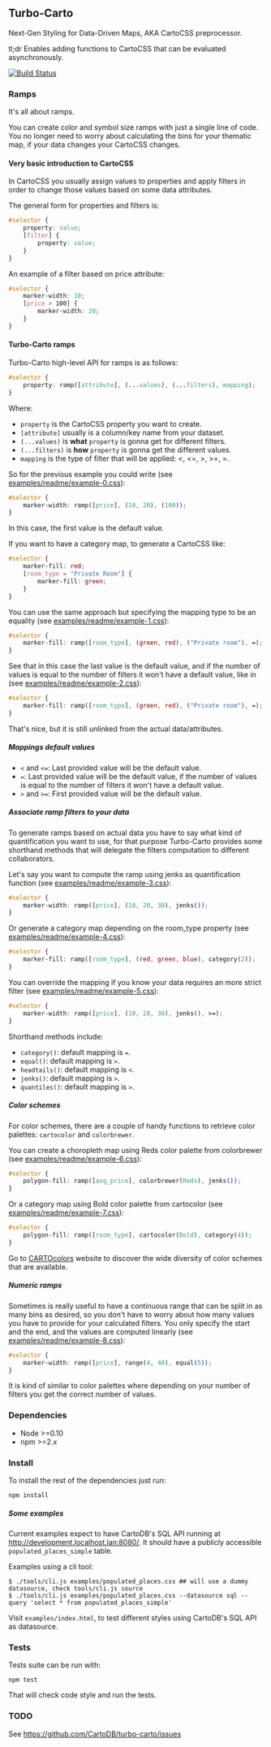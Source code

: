 ## Turbo-Carto

Next-Gen Styling for Data-Driven Maps, AKA CartoCSS preprocessor.

tl;dr Enables adding functions to CartoCSS that can be evaluated asynchronously.

[![Build Status](https://travis-ci.org/CartoDB/turbo-carto.png?branch=master)](https://travis-ci.org/CartoDB/turbo-carto)

### Ramps

It's all about ramps.

You can create color and symbol size ramps with just a single line of code. You no longer need to worry about
calculating the bins for your thematic map, if your data changes your CartoCSS changes.


#### Very basic introduction to CartoCSS

In CartoCSS you usually assign values to properties and apply filters in order to change those values based on some
data attributes.

The general form for properties and filters is:

```css
#selector {
    property: value;
    [filter] {
        property: value;
    }
}
```

An example of a filter based on price attribute:

```css
#selector {
    marker-width: 10;
    [price > 100] {
        marker-width: 20;
    }
}
```

#### Turbo-Carto ramps

Turbo-Carto high-level API for ramps is as follows:

```css
#selector {
    property: ramp([attribute], (...values), (...filters), mapping);
}
```

Where:
 - `property` is the CartoCSS property you want to create.
 - `[attribute]` usually is a column/key name from your dataset.
 - `(...values)` is **what** `property` is gonna get for different filters.
 - `(...filters)` is **how** `property` is gonna get the different values.
 - `mapping` is the type of filter that will be applied: <, <=, >, >=, =.

So for the previous example you could write (see [examples/readme/example-0.css](./examples/readme/example-0.css)):

```css
#selector {
    marker-width: ramp([price], (10, 20), (100));
}
```

In this case, the first value is the default value.


If you want to have a category map, to generate a CartoCSS like:

```css
#selector {
    marker-fill: red;
    [room_type = "Private Room"] {
        marker-fill: green;
    }
}
```

You can use the same approach but specifying the mapping type to be an equality (see [examples/readme/example-1.css](./examples/readme/example-1.css)):

```css
#selector {
    marker-fill: ramp([room_type], (green, red), ("Private room"), =);
}
```

See that in this case the last value is the default value, and if the number of values is equal to the number of filters
it won't have a default value, like in (see [examples/readme/example-2.css](./examples/readme/example-2.css)):

```css
#selector {
    marker-fill: ramp([room_type], (green, red), ("Private room"), =);
}
```

That's nice, but it is still unlinked from the actual data/attributes.

##### Mappings default values

 - `<` and `<=`: Last provided value will be the default value.
 - `=`: Last provided value will be the default value, if the number of values is
equal to the number of filters it won't have a default value.
 - `>` and `>=`: First provided value will be the default value.

##### Associate ramp filters to your data

To generate ramps based on actual data you have to say what kind of quantification you want to use, for that purpose
Turbo-Carto provides some shorthand methods that will delegate the filters computation to different collaborators.

Let's say you want to compute the ramp using jenks as quantification function (see [examples/readme/example-3.css](./examples/readme/example-3.css)):

```css
#selector {
    marker-width: ramp([price], (10, 20, 30), jenks());
}
```

Or generate a category map depending on the room_type property (see [examples/readme/example-4.css](./examples/readme/example-4.css)):

```css
#selector {
    marker-fill: ramp([room_type], (red, green, blue), category(2));
}
```

You can override the mapping if you know your data requires an more strict filter (see [examples/readme/example-5.css](./examples/readme/example-5.css)):

```css
#selector {
    marker-width: ramp([price], (10, 20, 30), jenks(), >=);
}
```

Shorthand methods include:
 - `category()`: default mapping is `=`.
 - `equal()`: default mapping is `>`.
 - `headtails()`: default mapping is `<`.
 - `jenks()`: default mapping is `>`.
 - `quantiles()`: default mapping is `>`.

##### Color schemes

For color schemes, there are a couple of handy functions to retrieve color palettes: `cartocolor` and `colorbrewer`.

You can create a choropleth map using Reds color palette from colorbrewer (see [examples/readme/example-6.css](./examples/readme/example-6.css)):

```css
#selector {
    polygon-fill: ramp([avg_price], colorbrewer(Reds), jenks());
}
```

Or a category map using Bold color palette from cartocolor (see [examples/readme/example-7.css](./examples/readme/example-7.css)):

```css
#selector {
    polygon-fill: ramp([room_type], cartocolor(Bold), category(4));
}
```

Go to [CARTOcolors](https://carto.com/carto-colors) website to discover the wide diversity of color schemes that are available.

##### Numeric ramps

Sometimes is really useful to have a continuous range that can be split in as many bins as desired, so you don't have to
worry about how many values you have to provide for your calculated filters. You only specify the start and the end, and
the values are computed linearly (see [examples/readme/example-8.css](./examples/readme/example-8.css)):

```css
#selector {
    marker-width: ramp([price], range(4, 40), equal(5));
}
```

It is kind of similar to color palettes where depending on your number of filters you get the correct number of values.


### Dependencies

 * Node >=0.10
 * npm >=2.x

### Install

To install the rest of the dependencies just run:

```
npm install
```

##### Some examples

Current examples expect to have CartoDB's SQL API running at http://development.localhost.lan:8080/. It should have a
publicly accessible `populated_places_simple` table.

Examples using a cli tool:

```shell
$ ./tools/cli.js examples/populated_places.css ## will use a dummy datasource, check tools/cli.js source
$ ./tools/cli.js examples/populated_places.css --datasource sql --query 'select * from populated_places_simple'
```

Visit `examples/index.html`, to test different styles using CartoDB's SQL API as datasource.

### Tests

Tests suite can be run with:

```
npm test
```

That will check code style and run the tests.

### TODO

See https://github.com/CartoDB/turbo-carto/issues